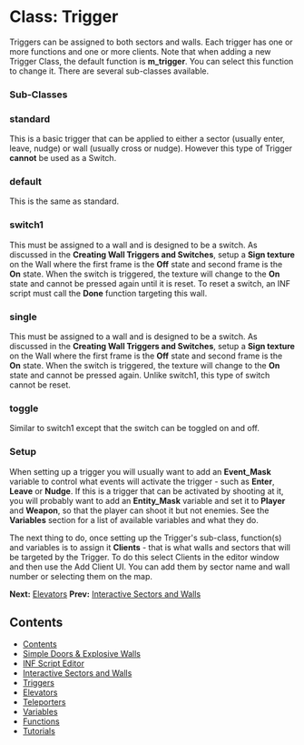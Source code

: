 # Class: Trigger
Triggers can be assigned to both sectors and walls. Each trigger has one or more functions and one or more clients. Note that when adding a new Trigger Class, the default function is **m_trigger**. You can select this function to change it. There are several sub-classes available.

### Sub-Classes
### standard
This is a basic trigger that can be applied to either a sector (usually enter, leave, nudge) or wall (usually cross or nudge). However this type of Trigger **cannot** be used as a Switch.
### default
This is the same as standard.
### switch1
This must be assigned to a wall and is designed to be a switch. As discussed in the **Creating Wall Triggers and Switches**, setup a **Sign texture** on the Wall where the first frame is the **Off** state and second frame is the **On** state. When the switch is triggered, the texture will change to the **On** state and cannot be pressed again until it is reset. To reset a switch, an INF script must call the **Done** function targeting this wall.
### single
This must be assigned to a wall and is designed to be a switch. As discussed in the **Creating Wall Triggers and Switches**, setup a **Sign texture** on the Wall where the first frame is the **Off** state and second frame is the **On** state. When the switch is triggered, the texture will change to the **On** state and cannot be pressed again. Unlike switch1, this type of switch cannot be reset.
### toggle
Similar to switch1 except that the switch can be toggled on and off.

### Setup
When setting up a trigger you will usually want to add an **Event_Mask** variable to control what events will activate the trigger - such as **Enter**, **Leave** or **Nudge**. If this is a trigger that can be activated by shooting at it, you will probably want to add an **Entity_Mask** variable and set it to **Player** and **Weapon**, so that the player can shoot it but not enemies. See the **Variables** section for a list of available variables and what they do.

The next thing to do, once setting up the Trigger's sub-class, function(s) and variables is to assign it **Clients** - that is what walls and sectors that will be targeted by the Trigger. To do this select Clients in the editor window and then use the Add Client UI. You can add them by sector name and wall number or selecting them on the map.

**Next:** [Elevators](local://Inf_Elevators)  **Prev:** [Interactive Sectors and Walls](local://Inf_InteractiveElements)
## Contents
  * [Contents](local://InfScript)
  * [Simple Doors & Explosive Walls](local://Inf_SimpleInteractiveElements)
  * [INF Script Editor](local://Inf_Editor)
  * [Interactive Sectors and Walls](local://Inf_InteractiveElements)
  * [Triggers](local://Inf_Triggers)
  * [Elevators](local://Inf_Elevators)
  * [Teleporters](local://Inf_Teleporters)
  * [Variables](local://Inf_Variables)
  * [Functions](local://Inf_Functions)
  * [Tutorials](local://Inf_Tutorials)